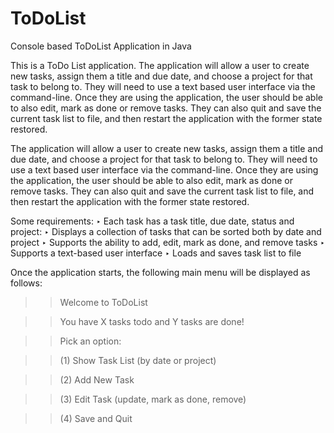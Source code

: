 # ToDoList
Console based ToDoList Application in Java


This is a ToDo List application. The application will allow a user to create new tasks, assign them a title and due date, and choose a project for that task to belong to. They will need to use a text based user interface via the command-line. Once they are using the application, the user should be able to also edit, mark as done or remove tasks. They can also quit and save the current task list to file, and then restart the application with the former state restored.

The application will allow a user to
create new tasks, assign them a title and due date, and choose a project for that task to belong to. They will need to use a text based user interface via the
command-line. Once they are using the application, the user should be able to also edit, mark as done or remove tasks. They can also quit and save the current task list to file, and then restart the application with the former state restored. 

Some requirements:
‣ Each task has a task title, due date, status and project:
‣ Displays a collection of tasks that can be sorted both by date and project
‣ Supports the ability to add, edit, mark as done, and remove tasks
‣ Supports a text-based user interface
‣ Loads and saves task list to file

Once the application starts, the following main menu will be displayed as follows:

>> Welcome to ToDoList

>> You have X tasks todo and Y tasks are done!

>> Pick an option:

>> (1) Show Task List (by date or project)

>> (2) Add New Task

>> (3) Edit Task (update, mark as done, remove)

>> (4) Save and Quit

